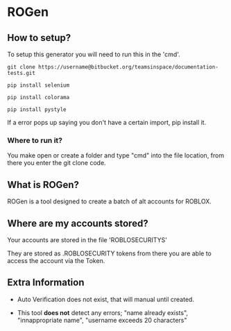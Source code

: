# ROGen

## How to setup?

To setup this generator you will need to run this in the 'cmd'.

`git clone https://username@bitbucket.org/teamsinspace/documentation-tests.git`

`pip install selenium`

`pip install colorama`

`pip install pystyle`

If a error pops up saying you don't have a certain import, pip install it.

### Where to run it?

You make open or create a folder and type "cmd" into the file location, from there you enter the git clone code.

## What is ROGen?

ROGen is a tool designed to create a batch of alt accounts for ROBLOX.

## Where are my accounts stored?

Your accounts are stored in the file 'ROBLOSECURITYS'

They are stored as .ROBLOSECURITY tokens from there you are able to access the account via the Token.

## Extra Information

- Auto Verification does not exist, that will manual until created.

- This tool **does not** detect any errors; "name already exists", "innappropriate name", "username exceeds 20 characters"
